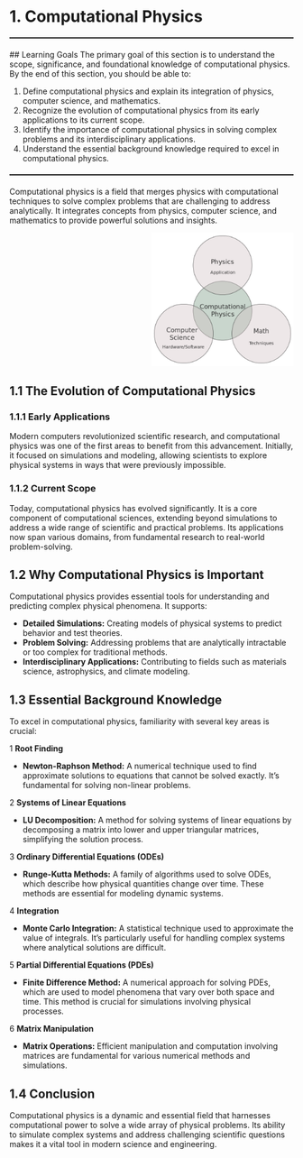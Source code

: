 # 1. Computational Physics
<hr style="border: none; border-top: 1px dotted black; margin: 20px 0;" />
## Learning Goals
The primary goal of this section is to understand the scope, significance, and foundational knowledge of computational physics. By the end of this section, you should be able to:

1. Define computational physics and explain its integration of physics, computer science, and mathematics.
2. Recognize the evolution of computational physics from its early applications to its current scope.
3. Identify the importance of computational physics in solving complex problems and its interdisciplinary applications.
4. Understand the essential background knowledge required to excel in computational physics.
<!-- horizontal dotted line -->
<hr style="border: none; border-top: 1px dotted black; margin: 20px 0;" />
Computational physics is a field that merges physics with computational techniques to solve complex problems that are challenging to address analytically. It integrates concepts from physics, computer science, and mathematics to provide powerful solutions and insights. 
<p align="right">
  <img src="./Computational_physics_diagram.png" alt="Flowchart of the Computational Process" width="50%" />
</p>


## 1.1 The Evolution of Computational Physics

### 1.1.1 Early Applications

Modern computers revolutionized scientific research, and computational physics was one of the first areas to benefit from this advancement. Initially, it focused on simulations and modeling, allowing scientists to explore physical systems in ways that were previously impossible.

### 1.1.2 Current Scope

Today, computational physics has evolved significantly. It is a core component of computational sciences, extending beyond simulations to address a wide range of scientific and practical problems. Its applications now span various domains, from fundamental research to real-world problem-solving.

## 1.2 Why Computational Physics is Important

Computational physics provides essential tools for understanding and predicting complex physical phenomena. It supports:

- **Detailed Simulations:** Creating models of physical systems to predict behavior and test theories.
- **Problem Solving:** Addressing problems that are analytically intractable or too complex for traditional methods.
- **Interdisciplinary Applications:** Contributing to fields such as materials science, astrophysics, and climate modeling.

## 1.3 Essential Background Knowledge

To excel in computational physics, familiarity with several key areas is crucial:

1 **Root Finding**

- **Newton-Raphson Method:** A numerical technique used to find approximate solutions to equations that cannot be solved exactly. It’s fundamental for solving non-linear problems.

2 **Systems of Linear Equations**

- **LU Decomposition:** A method for solving systems of linear equations by decomposing a matrix into lower and upper triangular matrices, simplifying the solution process.

3 **Ordinary Differential Equations (ODEs)**

- **Runge-Kutta Methods:** A family of algorithms used to solve ODEs, which describe how physical quantities change over time. These methods are essential for modeling dynamic systems.

4 **Integration**

- **Monte Carlo Integration:** A statistical technique used to approximate the value of integrals. It’s particularly useful for handling complex systems where analytical solutions are difficult.

5 **Partial Differential Equations (PDEs)**

- **Finite Difference Method:** A numerical approach for solving PDEs, which are used to model phenomena that vary over both space and time. This method is crucial for simulations involving physical processes.

6 **Matrix Manipulation**

- **Matrix Operations:** Efficient manipulation and computation involving matrices are fundamental for various numerical methods and simulations.

## 1.4 Conclusion

Computational physics is a dynamic and essential field that harnesses computational power to solve a wide array of physical problems. Its ability to simulate complex systems and address challenging scientific questions makes it a vital tool in modern science and engineering.
